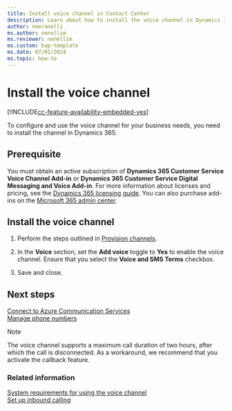 ```yaml
---
title: Install voice channel in Contact Center
description: Learn about how to install the voice channel in Dynamics 365 Contact Center.
author: neeranelli
ms.author: nenellim
ms.reviewer: nenellim
ms.custom: bap-template
ms.date: 07/01/2024
ms.topic: how-to
---
```


# Install the voice channel

[!INCLUDE[cc-feature-availability-embedded-yes](../../includes/cc-feature-availability-embedded-yes.md)]

To configure and use the voice channel for your business needs, you need to install the channel in Dynamics 365.

## Prerequisite

You must obtain an active subscription of **Dynamics 365 Customer Service Voice Channel Add-in** or **Dynamics 365 Customer Service Digital Messaging and Voice Add-in**. For more information about licenses and pricing, see the [Dynamics 365 licensing guide](https://go.microsoft.com/fwlink/p/?LinkId=866544). You can also purchase add-ins on the [Microsoft 365 admin center](/microsoft-365/commerce/buy-or-edit-an-add-on?view=o365-worldwide&preserve-view=true).

## Install the voice channel

1. Perform the steps outlined in [Provision channels](/dynamics365/contact-center/implement/provision-channels#set-up-channels).

1. In the **Voice** section, set the **Add voice** toggle to **Yes** to enable the voice channel. Ensure that you select the **Voice and SMS Terms** checkbox.

1. Save and close.

## Next steps
[Connect to Azure Communication Services](voice-channel-acs-resource.md)  
[Manage phone numbers](voice-channel-manage-phone-numbers.md)  

> [!NOTE]  
> The voice channel supports a maximum call duration of two hours, after which the call is disconnected. As a workaround, we recommend that you activate the callback feature.


### Related information

[System requirements for using the voice channel](../implement/system-requirements-omnichannel.md)  
[Set up inbound calling](../voice-channel-route-queues.md)  
